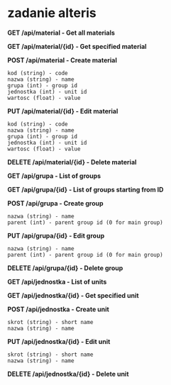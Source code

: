 # zadanie alteris

**GET /api/material - Get all materials**

**GET /api/material/{id} - Get specified material**

**POST /api/material - Create material**

    kod (string) - code
    nazwa (string) - name
    grupa (int) - group id
    jednostka (int) - unit id
    wartosc (float) - value

**PUT /api/material/{id} - Edit material**

    kod (string) - code
    nazwa (string) - name
    grupa (int) - group id
    jednostka (int) - unit id
    wartosc (float) - value

**DELETE /api/material/{id} - Delete material**

**GET /api/grupa - List of groups**

**GET /api/grupa/{id} - List of groups starting from ID**

**POST /api/grupa - Create group**

    nazwa (string) - name
    parent (int) - parent group id (0 for main group)

**PUT /api/grupa/{id} - Edit group**

    nazwa (string) - name
    parent (int) - parent group id (0 for main group)

**DELETE /api/grupa/{id} - Delete group**

**GET /api/jednostka - List of units**

**GET /api/jednostka/{id} - Get specified unit**

**POST /api/jednostka - Create unit**

    skrot (string) - short name
    nazwa (string) - name

**PUT /api/jednostka/{id} - Edit unit**

    skrot (string) - short name
    nazwa (string) - name

**DELETE /api/jednostka/{id} - Delete unit**
